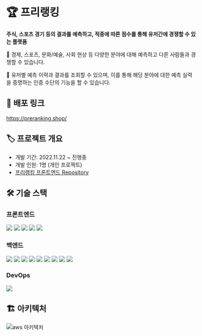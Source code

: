 # 🏆️ 프리랭킹
**주식, 스포츠 경기 등의 결과를 예측하고, 적중에 따른 점수를 통해 유저간에 경쟁할 수 있는 플랫폼**

📌 경제, 스포츠, 문화/예술, 사회 현상 등 다양한 분야에 대해 예측하고 다른 사람들과 경쟁할 수 있습니다.

📌 유저별 예측 이력과 결과를 조회할 수 있으며, 이를 통해 해당 분야에 대한 예측 실력을 증명하는 인증 수단의 기능을 할 수 있습니다.

## 🚀 배포 링크
https://preranking.shop/

## 🏷 프로젝트 개요
- 개발 기간: 2022.11.22 ~ 진행중
- 개발 인원: 1명 (개인 프로젝트)
- [프리랭킹 프론트엔드 Repository](https://github.com/tesseractjh/pre-ranking-fe)

## 🛠 기술 스택
### 프론트엔드
<div>
<img src="https://img.shields.io/badge/React-61DAFB?style=flat-square&logo=React&logoColor=white"/>
<img src="https://img.shields.io/badge/Styled Components-DB7093?style=flat-square&logo=Styled-Components&logoColor=white"/>
<img src="https://img.shields.io/badge/React Query-FF4154?style=flat-square&logo=ReactQuery&logoColor=white"/>
<img src="https://img.shields.io/badge/Recoil-3578e5?style=flat-square&logo=React&logoColor=white"/>
<img src="https://img.shields.io/badge/D3-f9a03c?style=flat-square&logo=D3.js&logoColor=white"/>
</div>

### 백엔드
<div>
<img src="https://img.shields.io/badge/Node.js-339933?style=flat-square&logo=Node.js&logoColor=white"/>
<img src="https://img.shields.io/badge/Express-000000?style=flat-square&logo=Express&logoColor=white"/>
<img src="https://img.shields.io/badge/MySQL-4479A1?style=flat-square&logo=MySQL&logoColor=white"/>
<img src="https://img.shields.io/badge/Passport-34E27A?style=flat-square&logo=Passport&logoColor=white"/>
<img src="https://img.shields.io/badge/AWS S3-569A31?style=flat-square&logo=AmazonS3&logoColor=white"/>
<img src="https://img.shields.io/badge/AWS EC2-FF9900?style=flat-square&logo=AmazonEC2&logoColor=white"/>
<img src="https://img.shields.io/badge/AWS RDS-527FFF?style=flat-square&logo=AmazonRDS&logoColor=white"/>
<img src="https://img.shields.io/badge/AWS Route53-232F3E?style=flat-square&logo=AmazonAWS&logoColor=white"/>
<img src="https://img.shields.io/badge/AWS CloudFront-232F3E?style=flat-square&logo=AmazonAWS&logoColor=white"/>
</div>

### DevOps
<div>
<img src="https://img.shields.io/badge/Github Actions-181717?style=flat-square&logo=Github&logoColor=white"/>
</div>

## 🏗️ 아키텍처
![aws 아키텍처](https://user-images.githubusercontent.com/67459853/209478134-37f5b49f-9dc0-456a-8e37-593e7a62c34e.png)
